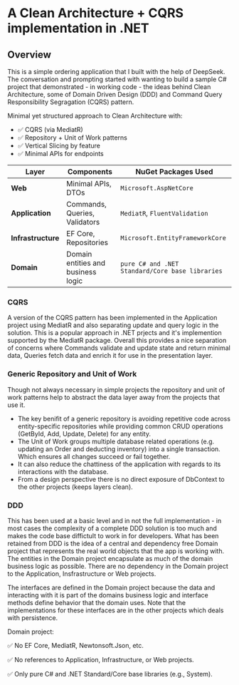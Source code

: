 ﻿# A Clean Architecture + CQRS implementation in .NET

## Overview
This is a simple ordering application that I built with the help of DeepSeek. The conversation and prompting started with wanting to build 
a sample C# project that demonstrated - in working code - the ideas behind Clean Architecture, some of Domain Driven Design (DDD) and 
Command Query Responsibility Segragation (CQRS) pattern. 

Minimal yet structured approach to Clean Architecture with:

- ✅ CQRS (via MediatR)
- ✅ Repository + Unit of Work patterns
- ✅ Vertical Slicing by feature
- ✅ Minimal APIs for endpoints


| Layer          | Components                          | NuGet Packages Used       |
|----------------|-------------------------------------|---------------------------|
| **Web**        | Minimal APIs, DTOs                  | `Microsoft.AspNetCore`    |
| **Application**| Commands, Queries, Validators       | `MediatR`, `FluentValidation` |
| **Infrastructure** | EF Core, Repositories           | `Microsoft.EntityFrameworkCore` |
| **Domain** | Domain entities and business logic  | `pure C# and .NET Standard/Core base libraries` |

### CQRS
A version of the CQRS pattern has been implemented in the Application project using MediatR and also separating update and query logic in the
solution. This is a popular approach in .NET prjects and it's implemention supported by the MediatR package. Overall this provides a nice
separation of concerns where Commands validate and update state and return minimal data, Queries fetch data and enrich it for use in the 
presentation layer.

### Generic Repository and Unit of Work
Though not always necessary in simple projects the repository and unit of work patterns help to abstract the data layer away from the projects 
that use it. 
- The key benifit of a generic repository is avoiding repetitive code across entity-specific repositories while providing common CRUD operations 
(GetById, Add, Update, Delete) for any entity. 
- The Unit of Work groups multiple database related operations (e.g. updating an Order and deducting inventory) into a single transaction. Which 
ensures all changes succeed or fail together. 
- It can also reduce the chattiness of the application with regards to its interactions with the
database.
- From a design perspective there is no direct exposure of DbContext to the other projects (keeps layers clean).

### DDD 
This has been used at a basic level and in not the full implementation - in most cases the complexity of a complete DDD solution is too much 
and makes the code base diffictult to work in for developers.
What has been retained from DDD is the idea of a central and dependency free Domain project that represents the real world objects that the 
app is working with. The entities in the Domain project encapsulate as much of the domain business logic as possible. 
There are no dependency in the Domain project to the Application, Insfrastructure or Web projects.

The interfaces are defined in the Domain project because the data and interacting with it is part of the domains business logic and
interface methods define behavior that the domain uses. 
Note that the implementations for these interfaces are in the other projects which deals with persistence.


Domain project:

✅ No EF Core, MediatR, Newtonsoft.Json, etc.

✅ No references to Application, Infrastructure, or Web projects.

✅ Only pure C# and .NET Standard/Core base libraries (e.g., System).


